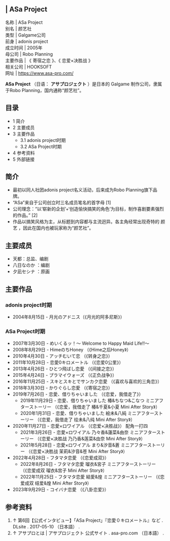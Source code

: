 |  ASa Project  
---  
名称  |  ASa Project   
别名  |  颜艺社   
类型  |  Galgame公司   
前身  |  adonis project   
成立时间  |  2005年   
母公司  |  Robo Planning   
主要作品  |  《  寄宿之恋  》、《  恋爱×决胜战  》   
相关公司  |  HOOKSOFT   
网址  |  https://www.asa-pro.com/   
  
**ASa Project** （日语：  **アサプロジェクト** ）是日本的  Galgame  制作公司，隶属于Robo
Planning，国内通称“颜艺社”。

##  目录

  * 1  简介 
  * 2  主要成员 
  * 3  主要作品 
    * 3.1  adonis project时期 
    * 3.2  ASa Project时期 
  * 4  参考资料 
  * 5  外部链接 

##  简介

  * 最初以同人社团adonis project名义活动，后来成为Robo Planning旗下品牌。 
  * “ASa”来自于公司创立时三名成员笔名的首字母  [1] 
  * 公司理念：“以‘崭新的企划’+‘创造愉快搞笑的角色’为目标，制作喜剧要素强烈的作品。”  [2] 
  * 作品以搞笑风格为主，从标题到内容都与主流迥异。各主角经常出现奇特的  颜艺  ，因此在国内也被玩家称为“颜艺社”。 

##  主要成员

  * 天都：总监、编剧 
  * 八日なのか  ：编剧 
  * 夕凪セシナ  ：原画 

##  主要作品

###  adonis project时期

  * 2004年8月15日 - 月光のアドニス（《月光的阿多尼斯》） 

###  ASa Project时期

  * 2007年3月30日 -  めいくるッ！～ Welcome to Happy Maid Life!!～ 
  * 2008年8月29日 -  HimeのちHoney  （《Hime之后Honey》） 
  * 2010年4月30日 -  アッチむいて恋  （《转身之恋》） 
  * 2011年10月28日 -  恋愛0キロメートル  （《恋爱0公里》） 
  * 2013年4月26日 -  ひとつ飛ばし恋愛  （《间接之恋》） 
  * 2015年4月24日 -  プラマイウォーズ  （《正负战争》） 
  * 2016年11月25日 -  スキとスキとでサンカク恋愛  （《喜欢与喜欢的三角恋》） 
  * 2018年3月30日 -  かりぐらし恋愛  （《寄宿之恋》） 
  * 2019年7月26日 -  恋愛、借りちゃいました  （《恋爱，我借走了》） 
    * 2019年11月29日 -  恋愛、借りちゃいました 椿&ちなつ&こなつ ミニアフターストーリー  （《恋爱，我借走了 椿&千夏&小夏 Mini After Story》） 
    * 2020年1月31日 -  恋愛、借りちゃいました 絵未&八純 ミニアフターストーリー  （《恋爱，我借走了 绘未&八纯 Mini After Story》） 
  * 2020年11月27日 -  恋愛×ロワイアル  （《恋爱×决胜战》）  配角一打四 
    * 2021年3月26日 -  恋愛×ロワイアル 乃々香&蓮菜&由奈 ミニアフターストーリー  （《恋爱×决胜战 乃乃香&莲菜&由奈 Mini After Story》） 
    * 2021年5月28日 -  恋愛×ロワイアル まり&汐音&蒼 ミニアフターストーリー  （《恋爱×决胜战 茉莉&汐音&苍 Mini After Story》） 
  * 2022年4月28日 -  フタマタ恋愛  （《恋爱成双》） 
    * 2022年8月26日 -  フタマタ恋愛 瑠衣&宮子 ミニアフターストーリー  （《恋爱成双 瑠衣&宫子 Mini After Story》） 
    * 2022年11月25日 -  フタマタ恋愛 結愛&煌 ミニアフターストーリー  （《恋爱成双 结爱&煌 Mini After Story》） 
  * 2023年9月29日 -  コイバナ恋愛  （《八卦恋爱》） 

##  参考资料

  1. ↑  第6回【公式インタビュー】「ASa Project」『恋愛０キロメートル』など  .  DLsite  . 2017-05-10  （日本語）  . 
  2. ↑  アサプロとは | アサプロジェクト 公式サイト  . asa-pro.com  （日本語）  . 